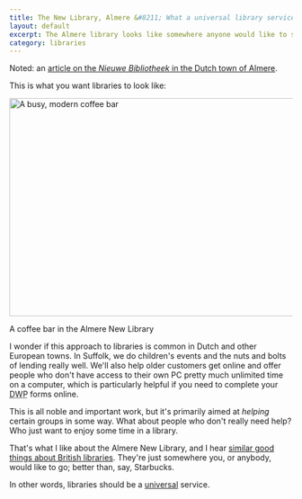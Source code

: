```yaml
---
title: The New Library, Almere &#8211; What a universal library service looks like
layout: default
excerpt: The Almere library looks like somewhere anyone would like to spend a few hours. That's what all libraries should be like.
category: libraries
---
```


Noted: an <a href="http://www.shareable.net/blog/how-a-new-dutch-library-smashed-attendance-records">article on the <i>Nieuwe Bibliotheek</i> in the Dutch town of Almere</a>.

This is what you want libraries to look like:

<img src="http://www.shareable.net/sites/default/files/NewLibrary2.jpg" alt="A busy, modern coffee bar" height="388" width="600">

<p class="figcaption">A coffee bar in the Almere New Library</p>

I wonder if this approach to libraries is common in Dutch and other European towns. In Suffolk, we do children's events and the nuts and bolts of lending really well. We'll also help older customers get online and offer people who don't have access to their own PC pretty much unlimited time on a computer, which is particularly helpful if you need to complete your <abbr title="Department of Work and Pensions">DWP</abbr> forms online.

This is all noble and important work, but it's primarily aimed at *helping* certain groups in some way. What about people who don't really need help? Who just want to enjoy some time in a library.

That's what I like about the Almere New Library, and I hear <a href="http://www.publiclibrariesnews.com/practitioners/big-new-libraries-manchester">similar good things about British libraries</a>. They're just somewhere you, or anybody, would like to go; better than, say, Starbucks.

In other words, libraries should be a <a href="/2014/09/in-praise-of-universality/">universal</a> service.
